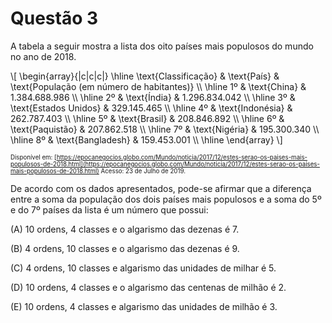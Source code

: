 # Questão 3

A tabela a seguir mostra a lista dos oito países mais populosos do mundo no ano de 2018.

\\[
  \begin{array}{|c|c|c|}
    \hline
    \text{Classificação} & \text{País} & \text{População (em número de habitantes)} \\\\
    \hline
    1º & \text{China} & 1.384.688.986 \\\\
    \hline
    2º & \text{Índia} & 1.296.834.042 \\\\
    \hline
    3º & \text{Estados Unidos} & 329.145.465 \\\\
    \hline
    4º & \text{Indonésia} & 262.787.403 \\\\
    \hline
    5º & \text{Brasil} & 208.846.892 \\\\
    \hline
    6º & \text{Paquistão} & 207.862.518 \\\\
    \hline
    7º & \text{Nigéria} & 195.300.340 \\\\
    \hline
    8º & \text{Bangladesh} & 159.453.001 \\\\
    \hline
  \end{array}
\\]

<sub><sup>Disponível em: [https://epocanegocios.globo.com/Mundo/noticia/2017/12/estes-serao-os-paises-mais-populosos-de-2018.html](https://epocanegocios.globo.com/Mundo/noticia/2017/12/estes-serao-os-paises-mais-populosos-de-2018.html) Acesso: 23 de Julho de 2019.</sup></sub>

De acordo com os dados apresentados, pode-se afirmar que a diferença entre a soma da população dos dois países mais populosos e a soma do 5º e do 7º países da lista é um número que possui:

(A) 10 ordens, 4 classes e o algarismo das dezenas é 7.

(B) 4 ordens, 10 classes e o algarismo das dezenas é 9.

(C) 4 ordens, 10 classes e algarismo das unidades de milhar é 5.

(D) 10 ordens, 4 classes e o algarismo das centenas de milhão é 2.

(E) 10 ordens, 4 classes e algarismo das unidades de milhão é 3.